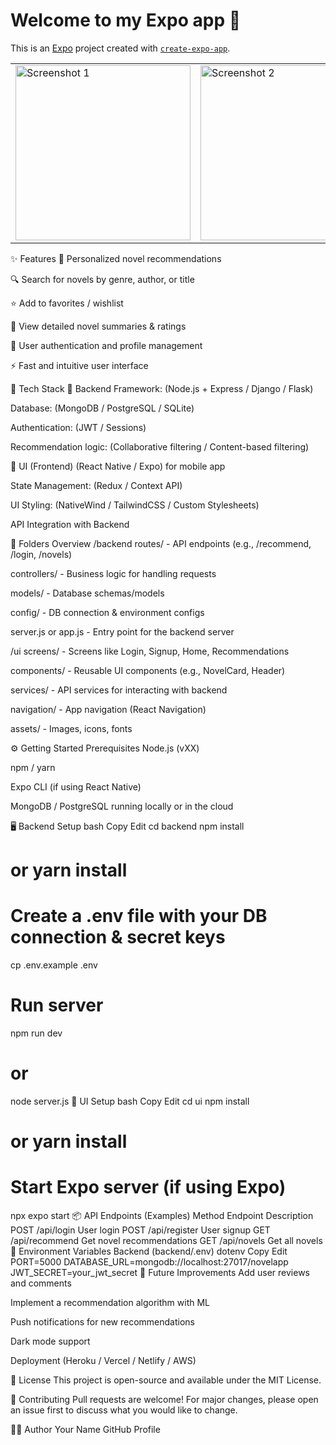 # Welcome to my Expo app 👋

This is an [Expo](https://expo.dev) project created with [`create-expo-app`](https://www.npmjs.com/package/create-expo-app).

<table>
  <tr>
    <td><img src="https://github.com/sinster23/Screenshots/blob/main/novellea-images/p5.jpeg" alt="Screenshot 1" width="280"/></td>
    <td><img src="https://github.com/sinster23/Screenshots/blob/main/novellea-images/p4.jpeg" alt="Screenshot 2" width="280"/></td>
    <td><img src="https://github.com/sinster23/Screenshots/blob/main/novellea-images/p3.jpeg" alt="Screenshot 3" width="280"/></td>
    <td><img src="https://github.com/sinster23/Screenshots/blob/main/novellea-images/p2.jpeg" alt="Screenshot 4" width="280"/></td>
    <td><img src="https://github.com/sinster23/Screenshots/blob/main/novellea-images/p1.jpeg" alt="Screenshot 4" width="280"/></td>
  </tr>
</table>

✨ Features
📖 Personalized novel recommendations

🔍 Search for novels by genre, author, or title

⭐ Add to favorites / wishlist

📝 View detailed novel summaries & ratings

🔐 User authentication and profile management

⚡ Fast and intuitive user interface

🚀 Tech Stack
🔹 Backend
Framework: (Node.js + Express / Django / Flask)

Database: (MongoDB / PostgreSQL / SQLite)

Authentication: (JWT / Sessions)

Recommendation logic: (Collaborative filtering / Content-based filtering)

🔹 UI (Frontend)
(React Native / Expo) for mobile app

State Management: (Redux / Context API)

UI Styling: (NativeWind / TailwindCSS / Custom Stylesheets)

API Integration with Backend

📁 Folders Overview
/backend
routes/ - API endpoints (e.g., /recommend, /login, /novels)

controllers/ - Business logic for handling requests

models/ - Database schemas/models

config/ - DB connection & environment configs

server.js or app.js - Entry point for the backend server

/ui
screens/ - Screens like Login, Signup, Home, Recommendations

components/ - Reusable UI components (e.g., NovelCard, Header)

services/ - API services for interacting with backend

navigation/ - App navigation (React Navigation)

assets/ - Images, icons, fonts

⚙️ Getting Started
Prerequisites
Node.js (vXX)

npm / yarn

Expo CLI (if using React Native)

MongoDB / PostgreSQL running locally or in the cloud

🖥️ Backend Setup
bash
Copy
Edit
cd backend
npm install
# or yarn install

# Create a .env file with your DB connection & secret keys
cp .env.example .env

# Run server
npm run dev
# or
node server.js
📱 UI Setup
bash
Copy
Edit
cd ui
npm install
# or yarn install

# Start Expo server (if using Expo)
npx expo start
📦 API Endpoints (Examples)
Method	Endpoint	Description
POST	/api/login	User login
POST	/api/register	User signup
GET	/api/recommend	Get novel recommendations
GET	/api/novels	Get all novels
🔑 Environment Variables
Backend (backend/.env)
dotenv
Copy
Edit
PORT=5000
DATABASE_URL=mongodb://localhost:27017/novelapp
JWT_SECRET=your_jwt_secret
📝 Future Improvements
Add user reviews and comments

Implement a recommendation algorithm with ML

Push notifications for new recommendations

Dark mode support

Deployment (Heroku / Vercel / Netlify / AWS)

📄 License
This project is open-source and available under the MIT License.

🙌 Contributing
Pull requests are welcome! For major changes, please open an issue first to discuss what you would like to change.

👨‍💻 Author
Your Name
GitHub Profile
